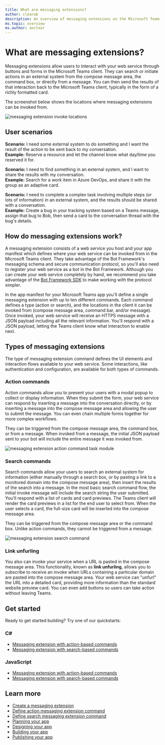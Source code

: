 ```yaml
---
title: What are messaging extensions?
author: clearab
description: An overview of messaging extensions on the Microsoft Teams platform
ms.topic: overview
ms.author: anclear
---
```

# What are messaging extensions?

Messaging extensions allow users to interact with your web service through buttons and forms in the Microsoft Teams client. They can search or initiate actions in an external system from the compose message area, the command box, or directly from a message. You can then send the results of that interaction back to the Microsoft Teams client, typically in the form of a richly formatted card.

The screenshot below shows the locations where messaging extensions can be invoked from.

![messaging extension invoke locations](~/assets/images/messaging-extension-invoke-locations.png)

## User scenarios

**Scenario:** I need some external system to do something and I want the result of the action to be sent back to my conversation.\
**Example:** Reserve a resource and let the channel know what day/time you reserved it for.

**Scenario:** I need to find something in an external system, and I want to share the results with my conversation.\
**Example:**  Search for a work item in Azure DevOps, and share it with the group as an adaptive card.

**Scenario:** I need to complete a complex task involving multiple steps (or lots of information) in an external system, and the results should be shared with a conversation.\
**Example:** Create a bug in your tracking system based on a Teams message, assign that bug to Bob, then send a card to the conversation thread with the bug's details.

## How do messaging extensions work?

A messaging extension consists of a web service you host and your app manifest which defines where your web service can be invoked from in the Microsoft Teams client. They take advantage of the Bot Framework's messaging schema and secure communication protocol, so you'll also need to register your web service as a bot in the Bot Framework. Although you can create your web service completely by hand, we recommend you take advantage of the [Bot Framework SDK](https://github.com/microsoft/botframework) to make working with the protocol simpler.

In the app manifest for your Microsoft Teams app you'll define a single messaging extension with up to ten different commands. Each command defines a type (action or search), and the locations in the client it can be invoked from (compose message area, command bar, and/or message). Once invoked, your web service will receive an HTTPS message with a JSON payload including all the relevant information. You'll respond with a JSON payload, letting the Teams client know what interaction to enable next.

## Types of messaging extensions

The type of messaging extension command defines the UI elements and interaction flows available to your web service. Some interactions, like authentication and configuration, are available for both types of commands.

### Action commands

Action commands allow you to present your users with a modal popup to collect or display information. When they submit the form, your web service can respond by inserting a message into the conversation directly, or by inserting a message into the compose message area and allowing the user to submit the message. You can even chain multiple forms together for more complex workflows.

They can be triggered from the compose message area, the command box, or from a message. When invoked from a message, the initial JSON payload sent to your bot will include the entire message it was invoked from.

![messaging extension action command task module](~/assets/images/task-module.png)

### Search commands

Search commands allow your users to search an external system for information (either manually through a search box, or by pasting a link to a monitored domain into the compose message area), then insert the results of the search into a message. In the most basic search command flow, the initial invoke message will include the search string the user submitted. You'll respond with a list of cards and card previews. The Teams client will render the card previews in a list for the end user to select from. When the user selects a card, the full-size card will be inserted into the compose message area.

They can be triggered from the compose message area or the command box. Unlike action commands, they cannot be triggered from a message.

![messaging extension search command](~/assets/images/search-extension.png)

### Link unfurling

You also can invoke your service when a URL is pasted in the compose message area. This functionality, known as **link unfurling**, allows you to subscribe to receive an invoke when URLs containing a particular domain are pasted into the compose message area. Your web service can "unfurl" the URL into a detailed card, providing more information than the standard website preview card. You can even add buttons so users can take action without leaving Teams.

## Get started

Ready to get started building? Try one of our quickstarts:

### C#
* [Messaging extension with action-based commands](https://github.com/microsoft/BotBuilder-Samples/tree/master/samples/csharp_dotnetcore/51.teams-messaging-extensions-action)
* [Messaging extension with search-based commands](https://github.com/microsoft/BotBuilder-Samples/tree/master/samples/csharp_dotnetcore/50.teams-messaging-extensions-search)

### JavaScript
* [Messaging extension with action-based commands](https://github.com/microsoft/BotBuilder-Samples/tree/master/samples/javascript_nodejs/51.teams-messaging-extensions-action)
* [Messaging extension with search-based commands](https://github.com/microsoft/BotBuilder-Samples/tree/master/samples/javascript_nodejs/50.teams-messaging-extensions-search)

## Learn more

* [Create a messaging extension](~/messaging-extensions/how-to/create-messaging-extension.md)
* [Define action messaging extension command](~/messaging-extensions/how-to/action-commands/define-action-command.md)
* [Define search messaging extension command](~/messaging-extensions/how-to/search-commands/define-search-command.md)
* [Planning your app](../concepts/extensibility-points.md)
* [Designing your app](../designing-your-app/designing-overview.md)
* [Building your app](../concepts/building-an-app.md)
* [Publishing your app](../concepts/deploy-and-publish/overview.md)
